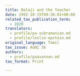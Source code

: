```yaml
---
title: Balaji and the Teacher
date: 1992-10-15T09:36:01+00:00
related_tax_publication_term:
  - 1020
translators:
  - profile/pa-subramanian.md
  - profile/leslie-epstein.md
original_language: Tamil
tax_issue: AGNI 36
authors:
  - profile/paavannan.md
tax_format: Print

---
```


